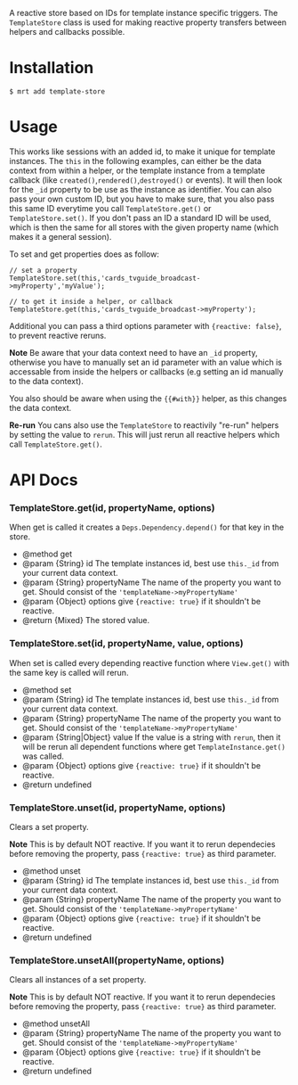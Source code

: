 A reactive store based on IDs for template instance specific triggers.
The `TemplateStore` class is used for making reactive property transfers between helpers and callbacks possible.

Installation
============

    $ mrt add template-store

Usage
=====

This works like sessions with an added id, to make it unique for template instances.
The `this` in the following examples, can either be the data context from within a helper,
or the template instance from a template callback (like `created()`,`rendered()`,`destroyed()` or events).
It will then look for the `_id` property to be use as the instance as identifier.
You can also pass your own custom ID, but you have to make sure, that you also pass this same ID everytime you call `TemplateStore.get()` or  `TemplateStore.set()`.
If you don't pass an ID a standard ID will be used, which is then the same for all stores with the given property name (which makes it a general session).

To set and get properties does as follow:

    // set a property
    TemplateStore.set(this,'cards_tvguide_broadcast->myProperty','myValue');

    // to get it inside a helper, or callback
    TemplateStore.get(this,'cards_tvguide_broadcast->myProperty');

Additional you can pass a third options parameter with `{reactive: false}`, to prevent reactive reruns.

**Note** Be aware that your data context need to have an `_id` property,
otherwise you have to manually set an id parameter with an value which is accessable from inside the helpers or callbacks (e.g setting an id manually to the data context).

You also should be aware when using the `{{#with}}` helper, as this changes the data context.

**Re-run**
You cans also use the `TemplateStore` to reactivily "re-run" helpers by setting the value to `rerun`.
This will just rerun all reactive helpers which call `TemplateStore.get()`.


API Docs
========

### TemplateStore.get(id, propertyName, options)

When get is called it creates a `Deps.Dependency.depend()` for that key in the store.

- @method get
- @param {String} id               The template instances id, best use `this._id` from your current data context.
- @param {String} propertyName     The name of the property you want to get. Should consist of the `'templateName->myPropertyName'`
- @param {Object} options          give `{reactive: true}` if it shouldn't be reactive.
- @return {Mixed} The stored value.



### TemplateStore.set(id, propertyName, value, options)

When set is called every depending reactive function where `View.get()` with the same key is called will rerun.

- @method set
- @param {String} id               The template instances id, best use `this._id` from your current data context.
- @param {String} propertyName     The name of the property you want to get. Should consist of the `'templateName->myPropertyName'`
- @param {String|Object} value     If the value is a string with `rerun`, then it will be rerun all dependent functions where get `TemplateInstance.get()` was called.
- @param {Object} options          give `{reactive: true}` if it shouldn't be reactive.
- @return undefined


### TemplateStore.unset(id, propertyName, options)

Clears a set property.

**Note** This is by default NOT reactive. If you want it to rerun dependecies before removing the property, pass `{reactive: true}` as third parameter.

- @method unset
- @param {String} id               The template instances id, best use `this._id` from your current data context.
- @param {String} propertyName     The name of the property you want to get. Should consist of the `'templateName->myPropertyName'`
- @param {Object} options          give `{reactive: true}` if it shouldn't be reactive.
- @return undefined


### TemplateStore.unsetAll(propertyName, options)

Clears all instances of a set property.

**Note** This is by default NOT reactive. If you want it to rerun dependecies before removing the property, pass `{reactive: true}` as third parameter.

- @method unsetAll
- @param {String} propertyName     The name of the property you want to get. Should consist of the `'templateName->myPropertyName'`
- @param {Object} options          give `{reactive: true}` if it shouldn't be reactive.
- @return undefined

